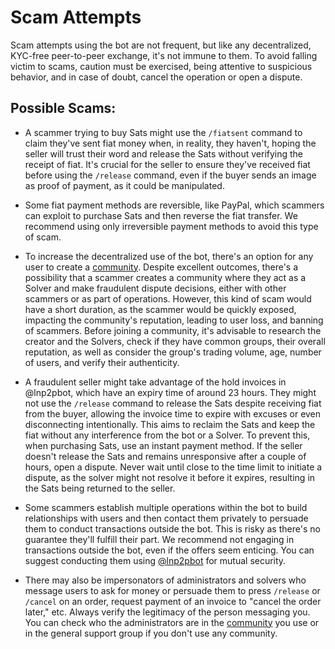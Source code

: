 # Scam Attempts

Scam attempts using the bot are not frequent, but like any decentralized, KYC-free peer-to-peer exchange, it's not immune to them. To avoid falling victim to scams, caution must be exercised, being attentive to suspicious behavior, and in case of doubt, cancel the operation or open a dispute.

## Possible Scams:
- A scammer trying to buy Sats might use the `/fiatsent` command to claim they've sent fiat money when, in reality, they haven't, hoping the seller will trust their word and release the Sats without verifying the receipt of fiat. It's crucial for the seller to ensure they've received fiat before using the `/release` command, even if the buyer sends an image as proof of payment, as it could be manipulated.

- Some fiat payment methods are reversible, like PayPal, which scammers can exploit to purchase Sats and then reverse the fiat transfer. We recommend using only irreversible payment methods to avoid this type of scam.

- To increase the decentralized use of the bot, there's an option for any user to create a [community](https://lnp2pbot.com/learn/communities.html). Despite excellent outcomes, there's a possibility that a scammer creates a community where they act as a Solver and make fraudulent dispute decisions, either with other scammers or as part of operations. However, this kind of scam would have a short duration, as the scammer would be quickly exposed, impacting the community's reputation, leading to user loss, and banning of scammers. Before joining a community, it's advisable to research the creator and the Solvers, check if they have common groups, their overall reputation, as well as consider the group's trading volume, age, number of users, and verify their authenticity.

- A fraudulent seller might take advantage of the hold invoices in @lnp2pbot, which have an expiry time of around 23 hours. They might not use the `/release` command to release the Sats despite receiving fiat from the buyer, allowing the invoice time to expire with excuses or even disconnecting intentionally. This aims to reclaim the Sats and keep the fiat without any interference from the bot or a Solver. To prevent this, when purchasing Sats, use an instant payment method. If the seller doesn't release the Sats and remains unresponsive after a couple of hours, open a dispute. Never wait until close to the time limit to initiate a dispute, as the solver might not resolve it before it expires, resulting in the Sats being returned to the seller.

- Some scammers establish multiple operations within the bot to build relationships with users and then contact them privately to persuade them to conduct transactions outside the bot. This is risky as there's no guarantee they'll fulfill their part. We recommend not engaging in transactions outside the bot, even if the offers seem enticing. You can suggest conducting them using [@lnp2pbot](https://t.me/lnp2pBot) for mutual security.

- There may also be impersonators of administrators and solvers who message users to ask for money or persuade them to press `/release` or `/cancel` on an order, request payment of an invoice to "cancel the order later," etc. Always verify the legitimacy of the person messaging you. You can check who the administrators are in the [community](communities.md) you use or in the general support group if you don't use any community.
